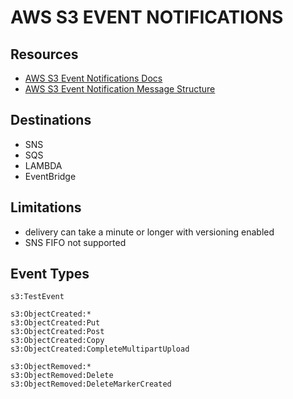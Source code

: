 # AWS S3 EVENT NOTIFICATIONS

## Resources

- [AWS S3 Event Notifications Docs](https://docs.aws.amazon.com/AmazonS3/latest/userguide/NotificationHowTo.html)
- [AWS S3 Event Notification Message Structure](https://docs.aws.amazon.com/AmazonS3/latest/dev/notification-content-structure.html)

## Destinations

- SNS
- SQS
- LAMBDA
- EventBridge

## Limitations

- delivery can take a minute or longer with versioning enabled
- SNS FIFO not supported

## Event Types

```
s3:TestEvent

s3:ObjectCreated:*
s3:ObjectCreated:Put
s3:ObjectCreated:Post
s3:ObjectCreated:Copy
s3:ObjectCreated:CompleteMultipartUpload

s3:ObjectRemoved:*
s3:ObjectRemoved:Delete
s3:ObjectRemoved:DeleteMarkerCreated
```
